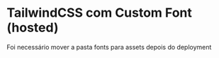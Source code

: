 # TailwindCSS com Custom Font (hosted)

Foi necessário mover a pasta fonts para assets depois do deployment
